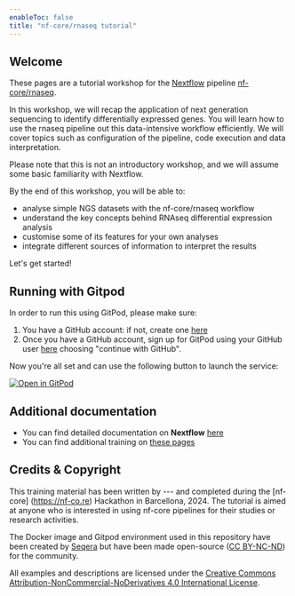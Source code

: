 ```yaml
---
enableToc: false
title: "nf-core/rnaseq tutorial"
---
```


## Welcome

These pages are a tutorial workshop for the [Nextflow](https://www.nextflow.io) pipeline [nf-core/rnaseq](https://nf-co.re/rnaseq).

In this workshop, we will recap the application of next generation sequencing to identify differentially expressed genes. You will learn how to use the rnaseq pipeline out this data-intensive workflow efficiently. We will cover topics such as configuration of the pipeline, code execution and data interpretation.

Please note that this is not an introductory workshop, and we will assume some basic familiarity with Nextflow.

By the end of this workshop, you will be able to:

- analyse simple NGS datasets with the nf-core/rnaseq workflow
- understand the key concepts behind RNAseq differential expression analysis
- customise some of its features for your own analyses
- integrate different sources of information to interpret the results

Let's get started!


## Running with Gitpod

In order to run this using GitPod, please make sure:

1. You have a GitHub account: if not, create one [here](https://github.com/signup)
2. Once you have a GitHub account, sign up for GitPod using your GitHub user [here](https://gitpod.io/login/) choosing "continue with GitHub".

Now you're all set and can use the following button to launch the service:


[![Open in GitPod](https://img.shields.io/badge/Gitpod-%20Open%20in%20Gitpod-908a85?logo=gitpod)](https://gitpod.io/#https://github.com/lescai-teaching/rnaseq-tutorial)



## Additional documentation

- You can find detailed documentation on **Nextflow** [here](https://www.nextflow.io/docs/latest/)
- You can find additional training on [these pages](https://training.nextflow.io)


## Credits & Copyright

This training material has been written by --- and completed during the [nf-core] (https://nf-co.re) Hackathon in Barcellona, 2024. The tutorial is aimed at anyone who is interested in using nf-core pipelines for their studies or research activities.

The Docker image and Gitpod environment used in this repository have been created by [Seqera](https://seqera.io) but have been made open-source ([CC BY-NC-ND](https://creativecommons.org/licenses/by-nc-nd/4.0/)) for the community.

All examples and descriptions are licensed under the [Creative Commons Attribution-NonCommercial-NoDerivatives 4.0 International License](http://creativecommons.org/licenses/by-nc-nd/4.0/).